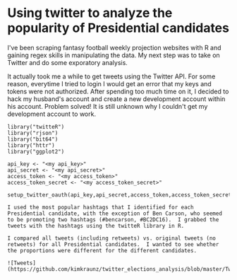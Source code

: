 # Using twitter to analyze the popularity of Presidential candidates

I've been scraping fantasy football weekly projection websites with R and gaining regex skills in manipulating the data.  My next step was to take on Twitter and do some exporatory analysis.

It actually took me a while to get tweets using the Twitter API.  For some reason, everytime I tried to login I would get an error that my keys and tokens were not authorized.  After spending too much time on it, I decided to hack my husband's account and create a new development account within his account.  Problem solved!  It is still unknown why I couldn't get my development account to work.

```library("devtools")
library("twitteR")
library("rjson")
library("bit64")
library("httr")
library("ggplot2")

api_key <- "<my api_key>"
api_secret <- "<my api_secret>"
access_token <- "<my access_token>"
access_token_secret <- "<my access_token_secret>"

setup_twitter_oauth(api_key,api_secret,access_token,access_token_secret)```

I used the most popular hashtags that I identified for each Presidential candidate, with the exception of Ben Carson, who seemed to be promoting two hashtags (#bencarson, #BC2DC16).  I grabbed the tweets with the hashtags using the twitteR library in R.

I compared all tweets (including retweets) vs. original tweets (no retweets) for all Presidential candidates.  I wanted to see whether the proportions were different for the different candidates.

![Tweets](https://github.com/kimkraunz/twitter_elections_analysis/blob/master/Tweet_vs_retweet.png)
